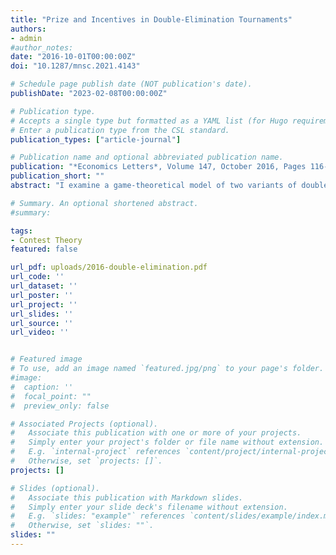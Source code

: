 ```yaml
---
title: "Prize and Incentives in Double-Elimination Tournaments"
authors:
- admin
#author_notes:
date: "2016-10-01T00:00:00Z"
doi: "10.1287/mnsc.2021.4143"

# Schedule page publish date (NOT publication's date).
publishDate: "2023-02-08T00:00:00Z"

# Publication type.
# Accepts a single type but formatted as a YAML list (for Hugo requirements).
# Enter a publication type from the CSL standard.
publication_types: ["article-journal"]

# Publication name and optional abbreviated publication name.
publication: "*Economics Letters*, Volume 147, October 2016, Pages 116-120"
publication_short: ""
abstract: "I examine a game-theoretical model of two variants of double- elimination tournaments, and derive the equilibrium behavior of symmetric players and the optimal prize allocation assuming a designer aims to maximize total effort. I compare these theoretical properties to the well-known single-elimination tournament."

# Summary. An optional shortened abstract.
#summary:

tags:
- Contest Theory
featured: false

url_pdf: uploads/2016-double-elimination.pdf
url_code: ''
url_dataset: ''
url_poster: ''
url_project: ''
url_slides: ''
url_source: ''
url_video: ''


# Featured image
# To use, add an image named `featured.jpg/png` to your page's folder.
#image:
#  caption: ''
#  focal_point: ""
#  preview_only: false

# Associated Projects (optional).
#   Associate this publication with one or more of your projects.
#   Simply enter your project's folder or file name without extension.
#   E.g. `internal-project` references `content/project/internal-project/index.md`.
#   Otherwise, set `projects: []`.
projects: []

# Slides (optional).
#   Associate this publication with Markdown slides.
#   Simply enter your slide deck's filename without extension.
#   E.g. `slides: "example"` references `content/slides/example/index.md`.
#   Otherwise, set `slides: ""`.
slides: ""
---
```

